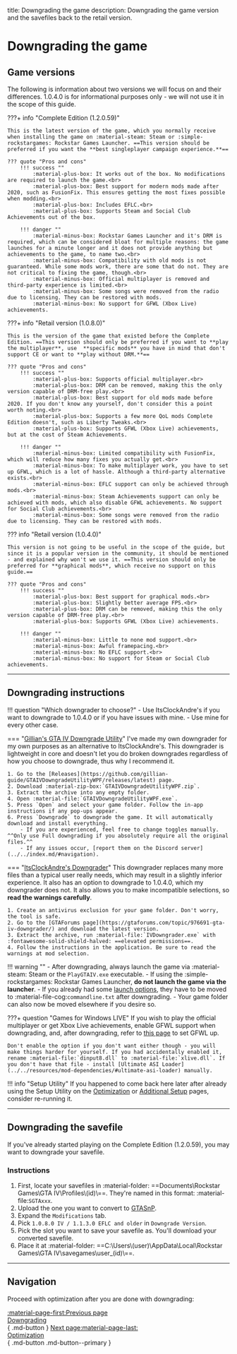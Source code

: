 title: Downgrading the game
description: Downgrading the game version and the savefiles back to the retail version.

# Downgrading the game

## Game versions

The following is information about two versions we will focus on and their differences. 1.0.4.0 is for informational purposes only - we will not use it in the scope of this guide.

???+ info "Complete Edition (1.2.0.59)"

    This is the latest version of the game, which you normally receive when installing the game on :material-steam: Steam or :simple-rockstargames: Rockstar Games Launcher. ==This version should be preferred if you want the **best singleplayer campaign experience.**==

    ??? quote "Pros and cons"
        !!! success ""
            :material-plus-box: It works out of the box. No modifications are required to launch the game.<br>
            :material-plus-box: Best support for modern mods made after 2020, such as FusionFix. This ensures getting the most fixes possible when modding.<br>
            :material-plus-box: Includes EFLC.<br>
            :material-plus-box: Supports Steam and Social Club Achievements out of the box.

        !!! danger ""
            :material-minus-box: Rockstar Games Launcher and it's DRM is required, which can be considered bloat for multiple reasons: the game launches for a minute longer and it does not provide anything but achievements to the game, to name two.<br>
            :material-minus-box: Compatibility with old mods is not guaranteed. While some mods work, there are some that do not. They are not critical to fixing the game, though.<br>
            :material-minus-box: Official multiplayer is removed and third-party experience is limited.<br>
            :material-minus-box: Some songs were removed from the radio due to licensing. They can be restored with mods.
            :material-minus-box: No support for GFWL (Xbox Live) achievements.

???+ info "Retail version (1.0.8.0)"

    This is the version of the game that existed before the Complete Edition. ==This version should only be preferred if you want to **play the multiplayer**, use  **specific mods** you have in mind that don't support CE or want to **play without DRM.**==

    ??? quote "Pros and cons"
        !!! success ""
            :material-plus-box: Supports official multiplayer.<br>
            :material-plus-box: DRM can be removed, making this the only version capable of DRM-free play.<br>
            :material-plus-box: Best support for old mods made before 2020. If you don't know any yourself, don't consider this a point worth noting.<br>
            :material-plus-box: Supports a few more QoL mods Complete Edition doesn't, such as Liberty Tweaks.<br>
            :material-plus-box: Supports GFWL (Xbox Live) achievements, but at the cost of Steam Achievements.

        !!! danger ""
            :material-minus-box: Limited compatibility with FusionFix, which will reduce how many fixes you actually get.<br>
            :material-minus-box: To make multiplayer work, you have to set up GFWL, which is a lot of hassle. Although a third-party alternative exists.<br>
            :material-minus-box: EFLC support can only be achieved through mods.<br>
            :material-minus-box: Steam Achievements support can only be achieved with mods, which also disable GFWL achievements. No support for Social Club achievements.<br>
            :material-minus-box: Some songs were removed from the radio due to licensing. They can be restored with mods.

??? info "Retail version (1.0.4.0)"

    This version is not going to be useful in the scope of the guide, but since it is a popular version in the community, it should be mentioned - and explained why won't we use it. ==This version should only be preferred for **graphical mods**, which receive no support on this guide.==

    ??? quote "Pros and cons"
        !!! success ""
            :material-plus-box: Best support for graphical mods.<br>
            :material-plus-box: Slightly better average FPS.<br>
            :material-plus-box: DRM can be removed, making this the only version capable of DRM-free play.<br>
            :material-plus-box: Supports GFWL (Xbox Live) achievements.

        !!! danger ""
            :material-minus-box: Little to none mod support.<br>
            :material-minus-box: Awful framepacing.<br>
            :material-minus-box: No EFLC support.<br>
            :material-minus-box: No support for Steam or Social Club achievements.

---

## Downgrading instructions

!!! question "Which downgrader to choose?"
    - Use ItsClockAndre's if you want to downgrade to 1.0.4.0 or if you have issues with mine.
    - Use mine for every other case.

=== "[Gillian's GTA IV Downgrade Utility](https://github.com/gillian-guide/GTAIVDowngradeUtilityWPF)"
    I've made my own downgrader for my own purposes as an alternative to ItsClockAndre's. This downgrader is lightweight in core and doesn't let you do broken downgrades regardless of how you choose to downgrade, thus why I recommend it.

    1. Go to the [Releases](https://github.com/gillian-guide/GTAIVDowngradeUtilityWPF/releases/latest) page.
    2. Download :material-zip-box:`GTAIVDowngradeUtilityWPF.zip`.
    3. Extract the archive into any empty folder.
    4. Open :material-file:`GTAIVDowngradeUtilityWPF.exe`.
    5. Press `Open` and select your game folder. Follow the in-app instructions if any pop-ups appear.
    6. Press `Downgrade` to downgrade the game. It will automatically download and install everything.
        - If you are experienced, feel free to change toggles manually. ^^Only use Full downgrading if you absolutely require all the original files.^^
        - If any issues occur, [report them on the Discord server](../../index.md/#navigation).

=== "[ItsClockAndre's Downgrader](https://gtaforums.com/topic/976691-gta-iv-downgrader/)"
    This downgrader replaces many more files than a typical user really needs, which may result in a slightly inferior experience. It also has an option to downgrade to 1.0.4.0, which my downgrader does not. It also allows you to make incompatible selections, so **read the warnings carefully**.

    1. Create an antivirus exclusion for your game folder. Don't worry, the tool is safe.
    2. Go to the [GTAForums page](https://gtaforums.com/topic/976691-gta-iv-downgrader/) and download the latest version.
    3. Extract the archive, run :material-file:`IVDowngrader.exe` with :fontawesome-solid-shield-halved: ==elevated permissions==.
    4. Follow the instructions in the application. Be sure to read the warnings at mod selection.

!!! warning ""
    - After downgrading, always launch the game via :material-steam: Steam or the `PlayGTAIV.exe` executable.
    - If using the :simple-rockstargames: Rockstar Games Launcher, **do not launch the game via the launcher**.
    - If you already had some [launch options](../additional-setup.md), they have to be moved to :material-file-cog:`commandline.txt` after downgrading.
    - Your game folder can also now be moved elsewhere if you desire so.

???+ question "Games for Windows LIVE"
    If you wish to play the official multiplayer or get Xbox Live achievements, enable GFWL support when downgrading, and, after downgrading, refer to [this page](../../extras/multiplayer.md/#games-for-windows-live) to set GFWL up.

    Don't enable the option if you don't want either though - you will make things harder for yourself. If you had accidentally enabled it, rename :material-file:`dinput8.dll` to :material-file:`xlive.dll`. If you don't have that file - install [Ultimate ASI Loader](../../resources/mod-dependencies/#ultimate-asi-loader) manually.

!!! info "Setup Utility"
    If you happened to come back here later after already using the Setup Utility on the [Optimization](../../optimization.md) or [Additional Setup](../../additional-setup.md) pages, consider re-running it.

---

## Downgrading the savefile

If you've already started playing on the Complete Edition (1.2.0.59), you may want to downgrade your savefile.

### Instructions

1. First, locate your savefiles in :material-folder: ==Documents\Rockstar Games\GTA IV\Profiles\\(id)\\==. They're named in this format: :material-file:`SGTAxxx`.
2. Upload the one you want to convert to [GTASnP](https://gtasnp.com/).
3. Expand the `Modifications` tab.
4. Pick `1.0.8.0 IV / 1.1.3.0 EFLC and older` in `Downgrade Version`.
5. Pick the slot you want to save your savefile as. You'll download your converted savefile.
6. Place it at :material-folder: ==C:\Users\\(user)\AppData\Local\Rockstar Games\GTA IV\savegames\user_(id)\\==.

---

## Navigation

Proceed with optimization after you are done with downgrading:

[:material-page-first:Previous page <br>Downgrading</br>](index.md){ .md-button } [Next page:material-page-last: <br>Optimization</br>](../optimization.md){ .md-button .md-button--primary }
